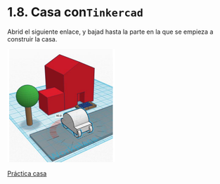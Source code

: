 # 1.8. Casa con``Tinkercad``

Abrid el siguiente enlace, y bajad hasta la parte en la que se empieza a construir la casa.

![imagen](img/2022-11-30-09-18-00.png)

[Práctica casa](https://drive.google.com/file/d/1QY-08gttksRK3UdrgNvRzCraS9H-mU6C/view?usp=sharing)